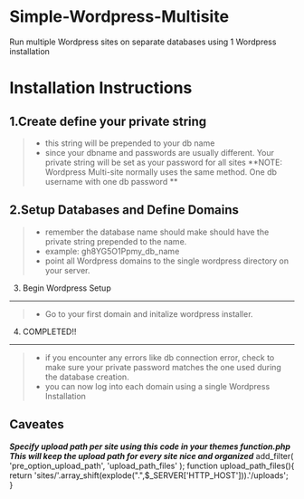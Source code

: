 Simple-Wordpress-Multisite
==========================

Run multiple Wordpress sites on separate databases using 1 Wordpress installation

Installation Instructions
=====================

1.Create define your private string
----------
> - this string will be prepended to your db name
> - since your dbname and passwords are usually different. Your private string will be set as your password for all sites
> **NOTE: Wordpress Multi-site normally uses the same method. One db username with one db password **

2.Setup Databases and Define Domains
---------

> - remember the database name should make should have the private string prepended to the name.
> - example: gh8YG5O1Ppmy_db_name
> - point all Wordpress domains to the single wordpress directory on your server.

3. Begin Wordpress Setup
---------

> - Go to your first domain and initalize wordpress installer.


4. COMPLETED!!
---------
>- if you encounter any errors like db connection error, check to make sure your private password matches the one used during the database creation.
>- you can now log into each domain using a single Wordpress Installation

Caveates
--------
***Specify upload path per site using this code in your themes function.php***
***This will keep the upload path for every site nice and organized***
        add_filter( 'pre_option_upload_path', 'upload_path_files' );
    function upload_path_files(){
     return 'sites/'.array_shift(explode(".",$_SERVER['HTTP_HOST'])).'/uploads';  
    }
